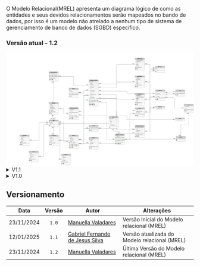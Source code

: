 
  

O Modelo Relacional(MREL) apresenta um diagrama lógico de como as entidades e seus devidos relacionamentos serão mapeados no bando de dados, por isso é um modelo não atrelado a nenhum tipo de sistema de gerenciamento de banco de dados (SGBD) específico. 

### Versão atual - 1.2

<div align="center">
    <img src="https://github.com/SBD1/2024.2-StardewValley/blob/develop/docs/img/MREL_final.png?raw=true" alt="DER versão 3" />
</div>

<details>
  <summary>V1.1 </summary>

  <div align="center">
      <img src="https://github.com/SBD1/2024.2-StardewValley/blob/develop/docs/img/MERL_v2.png?raw=true" alt="DER versão 1" />
  </div>

  <p style="text-align: center">Fonte: Elaboração própria</p>
</details>

<details>
  <summary>V1.0</summary>


  <div align="center">
      <img src="https://github.com/SBD1/2024.2-StardewValley/blob/develop/docs/img/MERL_v1.png?raw=true" alt="DER versão 0" />
  </div>

  <p style="text-align: center">Fonte: Elaboração própria</p>
</details>



## Versionamento

| Data | Versão | Autor | Alterações | 
| :--: | :----: | ----- | ---------- | 
| 23/11/2024 | `1.0`| [Manuella Valadares](https://github.com/manuvaladares)| Versão Inicial do Modelo relacional (MREL)|
| 12/01/2025 | `1.1`| [Gabriel Fernando de Jesus Silva](https://github.com/MMcLovin)| Versão atualizada do Modelo relacional (MREL)|
| 23/11/2024 | `1.2`| [Manuella Valadares](https://github.com/manuvaladares)| Última Versão do Modelo relacional (MREL)|